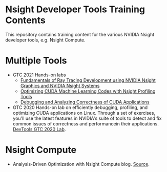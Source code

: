 # Nsight Developer Tools Training Contents
This repository contains training content for the various NVIDIA Nsight developer tools, e.g. Nsight Compute.

# Multiple Tools
* GTC 2021 Hands-on labs
  * [Fundamentals of Ray Tracing Development using NVIDIA Nsight Graphics and NVIDIA Nsight Systems](grfx/2021_gtc/x-gd-01-v1)
  * [Optimizing CUDA Machine Learning Codes with Nsight Profiling Tools](cuda/2021_gtc/x-ac-03-v1)
  * [Debugging and Analyzing Correctness of CUDA Applications](cuda/2021_gtc/x-ac-04-v1)
* GTC 2020 Hands-on lab on efficiently debugging, profiling, and optimizing CUDA applications on Linux. Through a set of exercises, you'll use the latest features in NVIDIA's suite of tools to detect and fix common issues of correctness and performancein their applications. [DevTools GTC 2020 Lab](cuda/2020_gtc).

# Nsight Compute
* Analysis-Driven Optimization with Nsight Compute blog. [Source](cuda/2020_ncu_smem).


